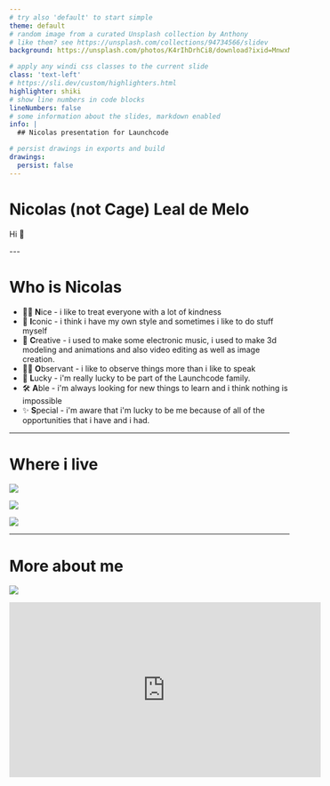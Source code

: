 ```yaml
---
# try also 'default' to start simple
theme: default
# random image from a curated Unsplash collection by Anthony
# like them? see https://unsplash.com/collections/94734566/slidev
background: https://unsplash.com/photos/K4rIhDrhCi8/download?ixid=MnwxMjA3fDB8MXxzZWFyY2h8Nnx8YnJhemlsJTIwcyVDMyVBM28lMjBwYXVsb3xlbnwwfHx8fDE2NTYwODQ0ODg&force=true&w=2400

# apply any windi css classes to the current slide
class: 'text-left'
# https://sli.dev/custom/highlighters.html
highlighter: shiki
# show line numbers in code blocks
lineNumbers: false
# some information about the slides, markdown enabled
info: |
  ## Nicolas presentation for Launchcode

# persist drawings in exports and build
drawings:
  persist: false
---
```


# Nicolas (not Cage) Leal de Melo

Hi 👋

<div class="abs-br m-6 flex gap-2">
  <a href="https://twitter.com/nicolasmelo" target="_blank" alt="GitHub"
    class="text-xl icon-btn opacity-50 !border-none !hover:text-white">
    <carbon-logo-twitter />
  </a>
  <a href="https://www.facebook.com/nicolas.leal.de.melo/" target="_blank" alt="GitHub"
    class="text-xl icon-btn opacity-50 !border-none !hover:text-white">
    <carbon-logo-facebook />
  </a>
  <a href="nicolasmelo1#8500" target="_blank" alt="GitHub"
    class="text-xl icon-btn opacity-50 !border-none !hover:text-white">
    <carbon-logo-discord />
  </a>
  <a href="https://github.com/nicolasmelo1" target="_blank" alt="GitHub"
    class="text-xl icon-btn opacity-50 !border-none !hover:text-white">
    <carbon-logo-github />
  </a>
</div>
---

# Who is Nicolas

- 💁‍♂️ **N**ice - i like to treat everyone with a lot of kindness
- 💅 **I**conic - i think i have my own style and sometimes i like to do stuff myself 
- 🎨 **C**reative - i used to make some electronic music, i used to make 3d modeling and animations and also video editing as well as image creation. 
- 🧑‍💻 **O**bservant - i like to observe things more than i like to speak
- 🤞 **L**ucky - i'm really lucky to be part of the Launchcode family.
- 🛠 **A**ble - i'm always looking for new things to learn and i think nothing is impossible
- ✨ **S**pecial - i'm aware that i'm lucky to be me because of all of the opportunities that i have and i had.

---

# Where i live

<img
  v-click
  class="absolute top-10 left-10 w-80"
  src="https://viagemeturismo.abril.com.br/wp-content/uploads/2017/12/istock-842960000.jpg"
/>

<img
  v-click
  class="absolute top-35 right-5 w-100 bg-transparent"
  src="https://s2.glbimg.com/4AB97lKfIIBlYq-_gE1lJ0RvXro=/0x0:1000x667/984x0/smart/filters:strip_icc()/i.s3.glbimg.com/v1/AUTH_59edd422c0c84a879bd37670ae4f538a/internal_photos/bs/2018/b/V/EKiRryRNeSLUyMCGKjqQ/foto-micbr-apresentacao.jpg"
/>

<img
  v-click
  class="absolute bottom-5 left-80 w-40 bg-transparent"
  src="https://scontent.123i.com.br/photo/catalog/63f9a6b87e278b7fa17117ccc8022ad1/images/501x731/5e0475718fb0fa2c061414e781cf8d99.jpg"
/>

<style>
p {
  opacity: 1 !important;
}
</style>
---

# More about me

<img 
v-click
src="https://i1.sndcdn.com/avatars-000208800505-z2so3w-t500x500.jpg"
class="absolute top-10 right-10 w-80"
/>

<iframe 
v-click
class="absolute top-25 left-10" 
width="560" 
height="315" 
src="https://www.youtube.com/embed/zBZneAiX0Y8" title="YouTube video player" frameborder="0" allow="accelerometer; autoplay; clipboard-write; encrypted-media; gyroscope; picture-in-picture" allowfullscreen/>

<style>
p {
  opacity: 1 !important;
}
</style>
---

# More about me

<iframe 
v-click
width="1200" height="800"
class="absolute top-0 left-0"
src="https://app-beta.reflow.com.br/login"
/>


---

# Some photos


<img
  v-click
  class="absolute top-10 left-10 w-80"
  src="/image1.jpeg"
/>

<img
  v-click
  class="absolute top-35 right-5 w-100 bg-transparent"
  src="/image2.jpg"
/>

<img
  v-click
  class="absolute bottom-5 left-80 w-40 bg-transparent"
  src="/image3.jpg"
/>

<style>
p {
  opacity: 1 !important;
}
</style>

---

# Thanks a lot!

I'm really looking forward on working with launchcode.